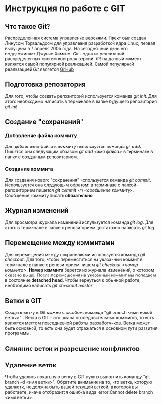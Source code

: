# Инструкция по работе с GIT


## Что такое Git?
Распределенная система управление версиями. Прект был создан Линусом Торвальдсом для управления разработкой ядра Linux, первая выпущена в 7 апреля 2005 года. На сегодняшний день его поддерживает Джунио Хамано.
*Git* -  одна из реализаций распределенных систем контроля версий. *Git* на данный момент является самой популярной реализацией. Самой популярной реализацией *Git* является [GitHub](https://github.com)

## Подготовка репозитория
Для того, чтобы создать репозиторий используется команда *git init*. Для этого необходимо написать в терминале в папке будущего репозитория *git init*

## Создание "сохранений"

### Добавление файла коммиту

Для добавления файла к коммиту используется команда *git add*. Пишется она следующим образом *git add <имя файла>* в терминале в папке с созданным репозиторием.

### Создание коммита

Для создания нового "сохранения" используется команда *git commit*. Используется она следующим образом: в терминале с папкой-репозиторием пишется *git commit -m <сообщение коммиту>*. Сообщение коммиту писать **обязательно** 


## Журнал изменений

Для просмотра журнала изменений испульзуется команда *git log*. Для этого в терминале в папке с репозиторием достаточно написать *git log*.

## Перемещение между коммитами

Для  перемещения между сохранениями используется команда *git checkout*. Для того, чтобы переместиться на указанный коммит в терминале в папке с репозиторием пишем *git checkout <номер коммита>*. **Номер коммита** берется из журнала изменений, о котором сказано выше. После перемещения на указанный коммит мы попадаем в состояние **detached head**. Чтобы вернуться к обычной работе, необходимо написать *git checkout master*.


## Ветки в GIT
Создать ветку в Git можно способом: команда "git branch <имя новой ветки>" .
Ветка в GIT - это шкала последовательных коммитов, то есть является местом повседневной работы разработчиков. Ветка может быть основной, то есть она будет отражаться в основном пути развития программы.

## Слияние веток и разрешение конфликтов

## Удаление веток
Чтобы удалить локальную ветку в GIT нужно выполнить команду "git branch -d <имя ветки>". Обратите внимание на то, что ветка, которую удалаетк, не должна быть вашей текущей веткой, в которой вы работаете, иначе отобразится ошибка вида: error:Cannot delete branch <имя ветки>.